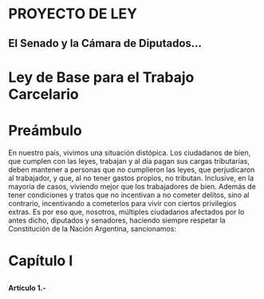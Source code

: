 <!--
A tener en cuenta:
	Esta ley es presentada como iniciativa popular. POR LO QUE NO PUEDE REFORMAR:
		- la Constitución
		- materia penal
		- materia tributaria
		- materia presupuestaria
		- tratados internacionales
	Leer el archivo CONTRIBUCION.md antes de modificar algo.
-->
# PROYECTO DE LEY
## El Senado y la Cámara de Diputados...

# Ley de Base para el Trabajo Carcelario
# Preámbulo
En nuestro país, vivimos una situación distópica. Los ciudadanos de bien, que cumplen con las leyes, trabajan y al día pagan sus cargas tributarias, deben mantener a personas que no cumplieron las leyes, que perjudicaron al trabajador, y que, al no tener gastos propios, no tributan. Inclusive, en la mayoría de casos, viviendo mejor que los trabajadores de bien. Además de tener condiciones y tratos que no incentivan a no cometer delitos, sino al contrario, incentivando a cometerlos para vivir con ciertos privilegios extras.
Es por eso que, nosotros, múltiples ciudadanos afectados por lo antes dicho, diputados y senadores, haciendo siempre respetar la Constitución de la Nación Argentina, sancionamos:

# Capítulo I
## <!-- Descripción -->
**Artículo 1.-** 
